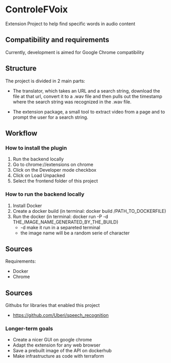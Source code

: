 # ControleFVoix

Extension Project to help find specific words in audio content

## Compatibility and requirements

Currently, development is aimed for Google Chrome compatibility

## Structure

The project is divided in 2 main parts:

- The translator, which takes an URL and a search string, download the file at that url, convert it to a .wav file and then pulls out the timestamp where the search string was recognized in the .wav file.

- The extension package, a small tool to extract video from a page and to prompt the user for a search string.

## Workflow

### How to install the plugin

1. Run the backend locally
2. Go to chrome://extensions on chrome
3. Click on the Developer mode checkbox
4. Click on Load Unpacked
5. Select the frontend folder of this project

### How to run the backend locally

1. Install Docker
2. Create a docker build (in terminal: docker build /PATH_TO_DOCKERFILE)
3. Run the docker (in terminal: docker run -P -d THE_IMAGE_NAME_GENERATED_BY_THE_BUILD)
    - -d make it run in a separeted terminal
    - the image name will be a random serie of character

## Sources

Requirements:
- Docker
- Chrome

## Sources

Githubs for libraries that enabled this project
- https://github.com/Uberi/speech_recognition

### Longer-term goals

- Create a nicer GUI on google chrome
- Adapt the extension for any web browser
- Save a prebuilt image of the API on dockerhub
- Make infrastructure as code with terraform
